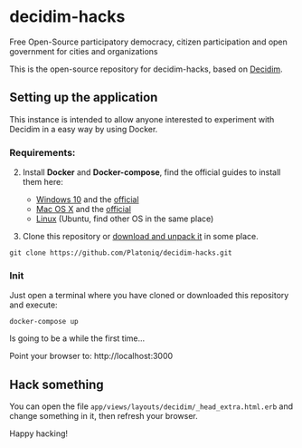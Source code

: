 # decidim-hacks

Free Open-Source participatory democracy, citizen participation and open government for cities and organizations

This is the open-source repository for decidim-hacks, based on [Decidim](https://github.com/decidim/decidim).

## Setting up the application

This instance is intended to allow anyone interested to experiment with Decidim in a easy way by using Docker.

### Requirements: 

2. Install **Docker** and **Docker-compose**, find the official guides to install them here:
    - [Windows 10](https://runnable.com/docker/install-docker-on-windows-10) and the [official](https://docs.docker.com/docker-for-windows/install/)
    - [Mac OS X](https://docs.docker.com/docker-for-mac/install/) and the [official](https://runnable.com/docker/install-docker-on-macos)
    - [Linux](https://docs.docker.com/install/linux/docker-ce/ubuntu/) (Ubuntu, find other OS in the same place)

2. Clone this repository or [download and unpack it](https://github.com/Platoniq/decidim-hacks/archive/master.zip) in some place.

```
git clone https://github.com/Platoniq/decidim-hacks.git
```

### Init

Just open a terminal where you have cloned or downloaded this repository and execute:

```
docker-compose up
```

Is going to be a while the first time...

Point your browser to: http://localhost:3000

## Hack something

You can open the file `app/views/layouts/decidim/_head_extra.html.erb` and change something in it, then refresh your browser.

Happy hacking!

